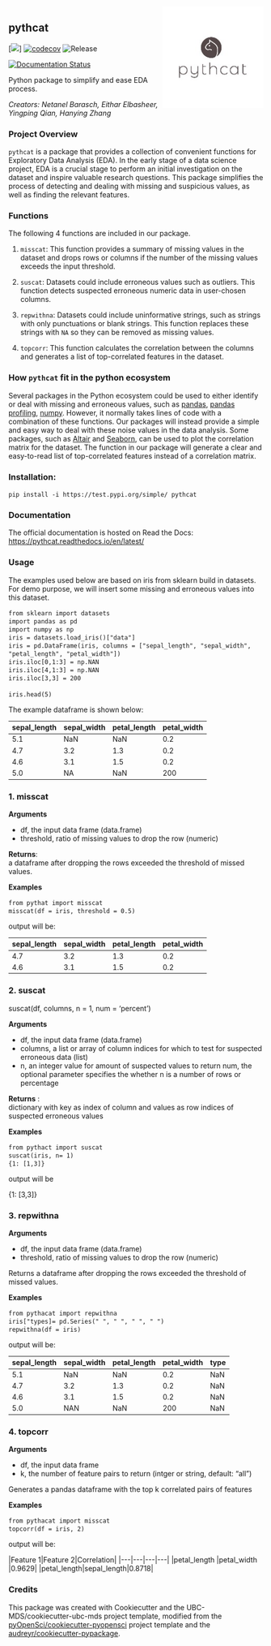 <img src="img/python_logo.jpg" width="200" align = "right">

## pythcat 

[![](https://github.com/EitharAlfatih/pythcat/workflows/build/badge.svg)] [![codecov](https://codecov.io/gh/EitharAlfatih/pythcat/branch/master/graph/badge.svg)](https://codecov.io/gh/EitharAlfatih/pythcat) ![Release](https://github.com/EitharAlfatih/pythcat/workflows/Release/badge.svg)

[![Documentation Status](https://readthedocs.org/projects/pythcat/badge/?version=latest)](https://pythcat.readthedocs.io/en/latest/?badge=latest)

Python package to simplify and ease EDA process.

*Creators: Netanel Barasch, Eithar Elbasheer, Yingping Qian, Hanying Zhang*

### Project Overview
`pythcat` is a package that provides a collection of convenient functions for Exploratory Data Analysis (EDA). In the early stage of a data science project, EDA is a crucial stage to perform an initial investigation on the dataset and inspire valuable research questions. This package simplifies the process of detecting and dealing with missing and suspicious values, as well as finding the relevant features. 

### Functions
The following 4 functions are included in our package.

1. `misscat`: This function provides a summary of missing values in the dataset and drops rows or columns if the number of the missing values exceeds the input threshold.

2. `suscat`: Datasets could include erroneous values such as outliers. This function detects suspected erroneous numeric data in user-chosen columns.

3. `repwithna`: Datasets could include uninformative strings, such as strings with only punctuations or blank strings. This function replaces these strings with `NA` so they can be removed as missing values.
        
4. `topcorr`: This function calculates the correlation between the columns and generates a list of top-correlated features in the dataset. 

### How `pythcat` fit in the python ecosystem
Several packages in the Python ecosystem could be used to either identify or deal with missing and erroneous values, such as [pandas](https://pandas.pydata.org), [pandas profiling](https://github.com/pandas-profiling/pandas-profiling), [numpy](https://numpy.org). However, it normally takes lines of code with a combination of these functions. Our packages will instead provide a simple and easy way to deal with these noise values in the data analysis. Some packages, such as [Altair](https://altair-viz.github.io) and  [Seaborn](https://seaborn.pydata.org), can be used to plot the correlation matrix for the dataset. The function in our package will generate a clear and easy-to-read list of top-correlated features instead of a correlation matrix. 

### Installation:

```
pip install -i https://test.pypi.org/simple/ pythcat
```

### Documentation
The official documentation is hosted on Read the Docs: <https://pythcat.readthedocs.io/en/latest/>

### Usage

The examples used below are based on iris from sklearn build in datasets. For demo purpose, we will insert some missing and erroneous values into this dataset.

```
from sklearn import datasets
import pandas as pd
import numpy as np
iris = datasets.load_iris()["data"]
iris = pd.DataFrame(iris, columns = ["sepal_length", "sepal_width", "petal_length", "petal_width"])
iris.iloc[0,1:3] = np.NAN
iris.iloc[4,1:3] = np.NAN
iris.iloc[3,3] = 200

iris.head(5)
```

The example dataframe is shown below:

|sepal_length|sepal_width|petal_length|petal_width|
|---|---|---|---|
|5.1|NaN |NaN |0.2|
|4.7 |3.2 |1.3 |0.2||
|4.6 |3.1|1.5|0.2|
|5.0 |NA|NaN|200||

### 1. misscat

**Arguments**

- df, the input data frame (data.frame)
- threshold, ratio of missing values to drop the row (numeric)

**Returns**:  
 a dataframe after dropping the rows exceeded the threshold of missed values.

**Examples**

```
from pythat import misscat
misscat(df = iris, threshold = 0.5)

```

output will be:

|sepal_length|sepal_width|petal_length|petal_width|
|---|---|---|---|
|4.7 |3.2 |1.3 |0.2||
|4.6 |3.1|1.5|0.2|



### 2. suscat

suscat(df, columns, n = 1, num = ‘percent’)

**Arguments**

- df, the input data frame (data.frame)
- columns, a list or array of column indices for which to test for suspected erroneous data (list)
- n, an integer value for amount of suspected values to return
num, the optional parameter specifies the whether n is a number of rows or percentage

**Returns** :  
dictionary with key as index of column and values as row indices of suspected erroneous values

**Examples**

```
from pythact import suscat
suscat(iris, n= 1)
{1: [1,3]}

```
output will be

{1: [3,3]}

### 3. repwithna

**Arguments**

- df, the input data frame (data.frame)
- threshold, ratio of missing values to drop the row (numeric)

Returns a dataframe after dropping the rows exceeded the threshold of missed values.

**Examples**

```
from pythacat import repwithna
iris["types]= pd.Series(" ", " ", " ", " ")
repwithna(df = iris)

```

output will be:

|sepal_length|sepal_width|petal_length|petal_width|type|
|---|---|---|---| ----|
|5.1|NaN |NaN |0.2| NaN|
|4.7 |3.2 |1.3 |0.2|NaN|
|4.6 |3.1|1.5|0.2| NaN|
|5.0 |NAN|NaN|200|NaN|

### 4. topcorr

**Arguments**

- df, the input data frame 
- k, the number of feature pairs to return (intger or string, default: “all”)

Generates a pandas dataframe with the top k correlated pairs of features

**Examples**

```
from pythacat import misscat
topcorr(df = iris, 2)
```

output will be:

|Feature 1|Feature 2|Correlation|
|---|---|---|---|
|petal_length |petal_width |0.9629|
|petal_length|sepal_length|0.8718|

### Credits
This package was created with Cookiecutter and the UBC-MDS/cookiecutter-ubc-mds project template, modified from the [pyOpenSci/cookiecutter-pyopensci](https://github.com/pyOpenSci/cookiecutter-pyopensci) project template and the [audreyr/cookiecutter-pypackage](https://github.com/audreyr/cookiecutter-pypackage).

